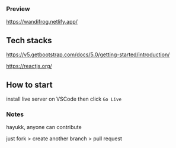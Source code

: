 ### Preview
https://wandifrog.netlify.app/

## Tech stacks

https://v5.getbootstrap.com/docs/5.0/getting-started/introduction/

https://reactjs.org/

## How to start

install live server on VSCode then click `Go Live`

### Notes
hayukk, anyone can contribute

just fork > create another branch > pull request
